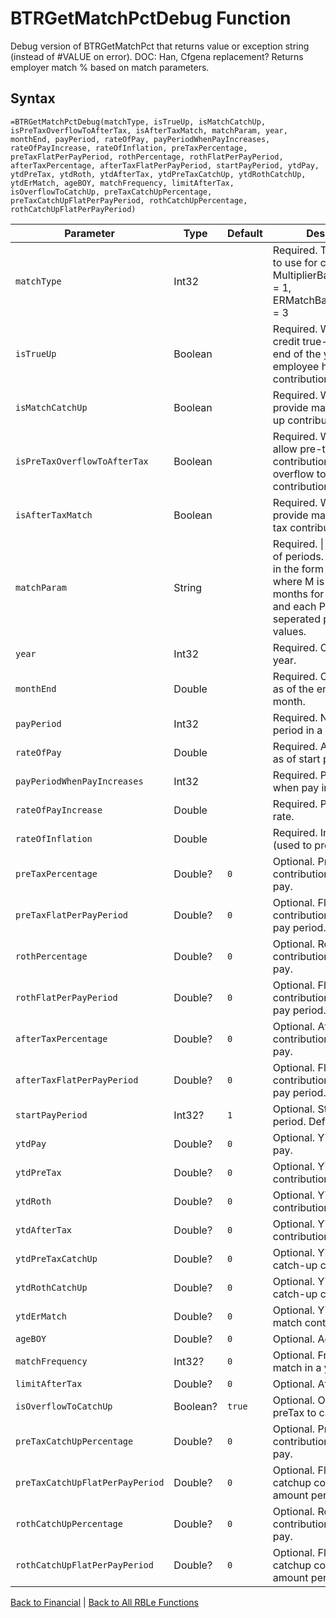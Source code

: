 # BTRGetMatchPctDebug Function

Debug version of BTRGetMatchPct that returns value or exception string (instead of #VALUE on error).  DOC: Han, Cfgena replacement?  Returns employer match % based on match parameters.

## Syntax

```excel
=BTRGetMatchPctDebug(matchType, isTrueUp, isMatchCatchUp, isPreTaxOverflowToAfterTax, isAfterTaxMatch, matchParam, year, monthEnd, payPeriod, rateOfPay, payPeriodWhenPayIncreases, rateOfPayIncrease, rateOfInflation, preTaxPercentage, preTaxFlatPerPayPeriod, rothPercentage, rothFlatPerPayPeriod, afterTaxPercentage, afterTaxFlatPerPayPeriod, startPayPeriod, ytdPay, ytdPreTax, ytdRoth, ytdAfterTax, ytdPreTaxCatchUp, ytdRothCatchUp, ytdErMatch, ageBOY, matchFrequency, limitAfterTax, isOverflowToCatchUp, preTaxCatchUpPercentage, preTaxCatchUpFlatPerPayPeriod, rothCatchUpPercentage, rothCatchUpFlatPerPayPeriod)
```

Parameter | Type | Default | Description
---|---|---|---
`matchType` | Int32 |  | Required.  The MatchType to use for calculations.  MultiplierBasedOnPercent = 1, ERMatchBasedOnPercent = 3
`isTrueUp` | Boolean |  | Required.  Whether to credit true-up math at the end of the year when employee hits contribution limit.
`isMatchCatchUp` | Boolean |  | Required.  Whether to provide match on catch-up contributions.
`isPreTaxOverflowToAfterTax` | Boolean |  | Required.  Whether to allow pre-tax contributions over limit to overflow to after-tax contributions.
`isAfterTaxMatch` | Boolean |  | Required.  Whether to provide match on after-tax contributions.
`matchParam` | String |  | Required.  \| delimited list of periods.  Each period is in the form of M:P:P where M is number of months for this period, and each P is a tier of a , seperated pair of decimal values.
`year` | Int32 |  | Required.  Calculation year.
`monthEnd` | Double |  | Required.  Calculate match as of the end of this month.
`payPeriod` | Int32 |  | Required.  Number of Pay period in a year.
`rateOfPay` | Double |  | Required.  Annual Pay rate as of start pay period.
`payPeriodWhenPayIncreases` | Int32 |  | Required.  Pay period when pay increases.
`rateOfPayIncrease` | Double |  | Required.  Pay increase rate.
`rateOfInflation` | Double |  | Required.  Inflation rate (used to project limits).
`preTaxPercentage` | Double? | `0` | Optional.  Pre-tax contribution as a % of pay.
`preTaxFlatPerPayPeriod` | Double? | `0` | Optional.  Flat $ pre-tax contribution amount per pay period.
`rothPercentage` | Double? | `0` | Optional.  Roth contribution as a % of pay.
`rothFlatPerPayPeriod` | Double? | `0` | Optional.  Flat $ Roth contribution amount per pay period.
`afterTaxPercentage` | Double? | `0` | Optional.  After-tax contribution as a % of pay.
`afterTaxFlatPerPayPeriod` | Double? | `0` | Optional.  Flat $ after-tax contribution amount per pay period.
`startPayPeriod` | Int32? | `1` | Optional.  Starting Pay period.  Defaults to 1.
`ytdPay` | Double? | `0` | Optional.  YTD savings pay.
`ytdPreTax` | Double? | `0` | Optional.  YTD pre-tax contributions.
`ytdRoth` | Double? | `0` | Optional.  YTD Roth contributions.
`ytdAfterTax` | Double? | `0` | Optional.  YTD after-tax contributions.
`ytdPreTaxCatchUp` | Double? | `0` | Optional.  YTD pre-tax catch-up contributions.
`ytdRothCatchUp` | Double? | `0` | Optional.  YTD Roth catch-up contributions.
`ytdErMatch` | Double? | `0` | Optional.  YTD employer match contributions.
`ageBOY` | Double? | `0` | Optional.  Age at BOY.
`matchFrequency` | Int32? | `0` | Optional.  Frequency of match in a year.
`limitAfterTax` | Double? | `0` | Optional.  Aftertax limit.
`isOverflowToCatchUp` | Boolean? | `true` | Optional.  Overflow from preTax to catchup.
`preTaxCatchUpPercentage` | Double? | `0` | Optional.  Pre-tax catchup contribution as a % of pay.
`preTaxCatchUpFlatPerPayPeriod` | Double? | `0` | Optional.  Flat $ pre-tax catchup contribution amount per pay period.
`rothCatchUpPercentage` | Double? | `0` | Optional.  Roth catchup contribution as a % of pay.
`rothCatchUpFlatPerPayPeriod` | Double? | `0` | Optional.  Flat $ Roth catchup contribution amount per pay period.

[Back to Financial](RBLeFinancial.md) | [Back to All RBLe Functions](RBLe.md#function-documentation)